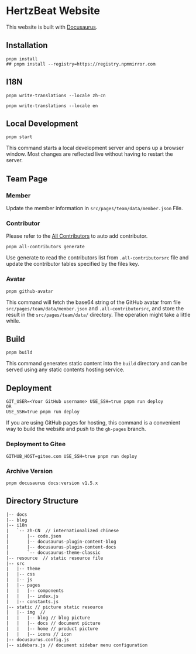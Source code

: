 # HertzBeat Website

This website is built with [Docusaurus](https://docusaurus.io/).

## Installation

```shell
pnpm install
## pnpm install --registry=https://registry.npmmirror.com
```

## I18N

```console
pnpm write-translations --locale zh-cn

pnpm write-translations --locale en
```

## Local Development

```console
pnpm start
```

This command starts a local development server and opens up a browser window. Most changes are reflected live without having to restart the server.

## Team Page

### Member

Update the member information in `src/pages/team/data/member.json` File.

### Contributor

Please refer to the [All Contributors](https://allcontributors.org/) to auto add contributor.

```console
pnpm all-contributors generate
```

Use generate to read the contributors list from `.all-contributorsrc` file and update the contributor tables specified by the files key.

### Avatar

```console
pnpm github-avatar
```

This command will fetch the base64 string of the GitHub avatar from file `src/pages/team/data/member.json` and `.all-contributorsrc`, and store the result in the `src/pages/team/data/` directory. The operation might take a little while.

## Build

```console
pnpm build
```

This command generates static content into the `build` directory and can be served using any static contents hosting service.

## Deployment

```console
GIT_USER=<Your GitHub username> USE_SSH=true pnpm run deploy
OR
USE_SSH=true pnpm run deploy
```

If you are using GitHub pages for hosting, this command is a convenient way to build the website and push to the `gh-pages` branch.

### Deployment to Gitee

```console
GITHUB_HOST=gitee.com USE_SSH=true pnpm run deploy
```

### Archive Version

```shell
pnpm docusaurus docs:version v1.5.x
```

## Directory Structure

```html
|-- docs
|-- blog   
|-- i18n
|   `-- zh-CN  // internationalized chinese
|       |-- code.json
|       |-- docusaurus-plugin-content-blog
|       |-- docusaurus-plugin-content-docs
|       `-- docusaurus-theme-classic
|-- resource  // static resource file
|-- src
|   |-- theme
|   |-- css
|   |-- js
|   |-- pages
|   |   |-- components
|   |   |-- index.js
|   |-- constants.js
|-- static // picture static resource
|   |-- img  //
|   |   |-- blog // blog picture
|   |   |-- docs // document picture
|   |   |-- home // product picture
|   |   |-- icons // icon
|-- docusaurus.config.js
|-- sidebars.js // document sidebar menu configuration
```
